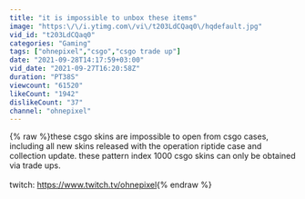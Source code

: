 ```yaml
---
title: "it is impossible to unbox these items"
image: "https:\/\/i.ytimg.com\/vi\/t203LdCQaq0\/hqdefault.jpg"
vid_id: "t203LdCQaq0"
categories: "Gaming"
tags: ["ohnepixel","csgo","csgo trade up"]
date: "2021-09-28T14:17:59+03:00"
vid_date: "2021-09-27T16:20:58Z"
duration: "PT38S"
viewcount: "61520"
likeCount: "1942"
dislikeCount: "37"
channel: "ohnepixel"
---
```

{% raw %}these csgo skins are impossible to open from csgo cases, including all new skins released with the operation riptide case and collection update. these pattern index 1000 csgo skins can only be obtained via trade ups.<br /><br />twitch: <a rel="nofollow" target="blank" href="https://www.twitch.tv/ohnepixel">https://www.twitch.tv/ohnepixel</a>{% endraw %}
